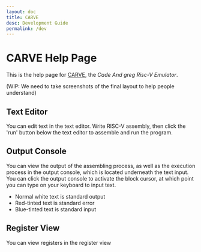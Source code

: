 ```yaml
---
layout: doc
title: CARVE
desc: Development Guide
permalink: /dev
---
```


# CARVE Help Page

This is the help page for [CARVE](..), the _Cade And greg Risc-V Emulator_.

(WIP: We need to take screenshots of the final layout to help people understand)

## Text Editor

You can edit text in the text editor. Write RISC-V assembly, then click the 'run' button below the text editor to assemble and run the program.

## Output Console

You can view the output of the assembling process, as well as the execution process in the output console, which is located underneath the text input. You can click the output console to activate the block cursor, at which point you can type on your keyboard to input text.

  * Normal white text is standard output
  * Red-tinted text is standard error
  * Blue-tinted text is standard input


## Register View

You can view registers in the register view



